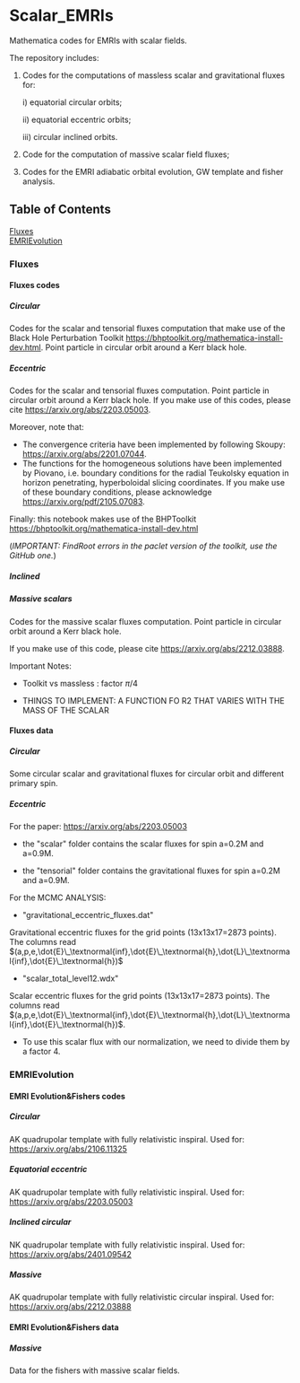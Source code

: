 # Scalar_EMRIs 
Mathematica codes for EMRIs with scalar fields. 

The repository includes: 

1) Codes for the computations of massless scalar and gravitational fluxes for:
   
   i) equatorial circular orbits;
   
   ii) equatorial eccentric orbits;
   
   iii) circular inclined orbits.

3) Code for the computation of massive scalar field fluxes;

4) Codes for the EMRI adiabatic orbital evolution, GW template and fisher analysis.  
   

## Table of Contents  
[Fluxes](#Fluxes)  
[EMRIEvolution](#EMRIEvolution)

### Fluxes

#### Fluxes codes 

 
##### Circular
Codes for the scalar and tensorial fluxes computation that make use of the Black Hole Perturbation Toolkit https://bhptoolkit.org/mathematica-install-dev.html. Point particle in circular orbit around a Kerr black hole.  

##### Eccentric
Codes for the scalar and tensorial fluxes computation. Point particle in circular orbit around a Kerr black hole. If you make use of this codes, please cite https://arxiv.org/abs/2203.05003. 

Moreover, note that: 
- The convergence criteria have been implemented by following Skoupy: https://arxiv.org/abs/2201.07044. 
- The functions for the homogeneous solutions have been implemented by Piovano, i.e. boundary  conditions for the radial Teukolsky equation in horizon penetrating, hyperboloidal slicing coordinates. If you make use of these boundary conditions, please acknowledge https://arxiv.org/pdf/2105.07083.  

Finally:	this notebook makes use  of the BHPToolkit https://bhptoolkit.org/mathematica-install-dev.html

(*IMPORTANT: FindRoot errors in the paclet version of the toolkit, use the GitHub one.*)

##### Inclined

##### Massive scalars 
Codes for the massive scalar fluxes computation. Point particle in circular orbit around a Kerr black hole.

If you make use of this code, please cite https://arxiv.org/abs/2212.03888.

Important Notes: 
- Toolkit vs massless : factor $\pi/4$

- THINGS TO IMPLEMENT: A FUNCTION FO R2 THAT VARIES WITH THE MASS OF THE SCALAR

#### Fluxes data

##### Circular
Some circular scalar and gravitational fluxes for circular orbit and different primary spin. 

##### Eccentric
For the paper: https://arxiv.org/abs/2203.05003

- the "scalar" folder contains the scalar fluxes for spin a=0.2M and a=0.9M.

- the "tensorial" folder contains the gravitational fluxes for spin a=0.2M and a=0.9M.

For the MCMC ANALYSIS:

- "gravitational_eccentric_fluxes.dat"

Gravitational eccentric fluxes for the grid points (13x13x17=2873 points). The columns read $(a,p,e,\dot{E}\_\textnormal{inf},\dot{E}\_\textnormal{h},\dot{L}\_\textnormal{inf},\dot{E}\_\textnormal{h})$

- "scalar_total_level12.wdx"

Scalar eccentric fluxes for the grid points (13x13x17=2873 points).  The columns read $(a,p,e,\dot{E}\_\textnormal{inf},\dot{E}\_\textnormal{h},\dot{L}\_\textnormal{inf},\dot{E}\_\textnormal{h})$.

- To use this scalar flux with our normalization, we need to divide them by a factor $4$. 


### EMRIEvolution

#### EMRI Evolution&Fishers codes

##### Circular
AK quadrupolar template with fully relativistic inspiral. Used for: https://arxiv.org/abs/2106.11325

##### Equatorial eccentric
AK quadrupolar template with fully relativistic inspiral. Used for: https://arxiv.org/abs/2203.05003 

##### Inclined circular
NK quadrupolar template with fully relativistic inspiral. Used for: https://arxiv.org/abs/2401.09542

##### Massive
AK quadrupolar template with fully relativistic circular inspiral. Used for: https://arxiv.org/abs/2212.03888

#### EMRI Evolution&Fishers data

##### Massive
Data for the fishers with massive scalar fields. 



